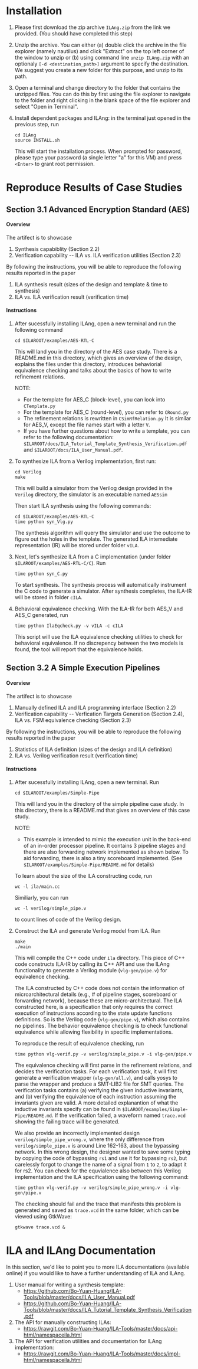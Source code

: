 Installation
==================

1. Please first download the zip archive `ILAng.zip` from the link we provided. (You should have completed this step)

2. Unzip the archive. You can either (a) double click the archive in the file explorer (namely nautilus) and click "Extract" on the top left corner of the window to unzip or (b) using command line `unzip ILAng.zip` with an optionaly `[-d <destination_path>]` argument to specify the destination. We suggest you create a new folder for this purpose, and unzip to its path.

3. Open a terminal and change directory to the folder that contains the unzipped files. You can do this by first using the file explorer to navigate to the folder and right clicking in the blank space of the file explorer and select "Open in Terminal".

4. Install dependent packages and ILAng: in the terminal just opened in the previous step, run 

    ```
    cd ILAng
    source INSTALL.sh
    ```
   
   This will start the installation process. When prompted for password, please type your password (a single letter "a" for this VM) and press `<Enter>` to grant root permission. 
 
 
   
Reproduce Results of Case Studies
====================================


Section 3.1 Advanced Encryption Standard (AES)
------------------------------------------------------

#### Overview ####

The artifect is to showcase
   
   1. Synthesis capabiblity (Section 2.2)
   2. Verification capability -- ILA vs. ILA verification utilities (Section 2.3)
  
By following the instructions, you will be able to reproduce the following results
reported in the paper

   1. ILA synthesis result (sizes of the design and template & time to synthesis)
   2. ILA vs. ILA verification result (verification time)


#### Instructions ####

   1. After sucessfully installing ILAng, open a new terminal and run the following command  
      ```
      cd $ILAROOT/examples/AES-RTL-C
      ```

      This will land you in the directory of the AES case study.
      There is a README.md in this directory, which gives an overview of the design,
      explains the files under this directory, introduces behaviorial equivalence 
      checking and talks about the basics of how to write refinement relations.
       
      NOTE:
         * For the template for AES_C (block-level), you can look into `CTemplate.py`
         * For the template for AES_C (round-level), you can refer to `CRound.py` 
         * The refinement relations is rewritten in `CSimRfRelation.py`
           It is similar for AES_V, except the file names start with a letter `V`. 
         * If you have further questions about how to write a template, 
           you can refer to the following documentation: 
           `$ILAROOT/docs/ILA_Tutorial_Template_Synthesis_Verification.pdf` and
           `$ILAROOT/docs/ILA_User_Manual.pdf`.
    
   2. To synthesize ILA from a Verilog implementation, first run:
      ```
      cd Verilog
      make
      ```
        
      This will build a simulator from the Verilog design provided in the `Verilog` 
      directory, the simulator is an executable named `AESsim` 
        
      Then start ILA synthesis using the following commands:
      
      ```
      cd $ILAROOT/examples/AES-RTL-C
      time python syn_Vlg.py
      ```
        
      The synthesis algorithm will query the simulator and use the outcome to figure
      out the holes in the template. The generated ILA intemediate representation (IR)
      will be stored under folder `vILA`.
        
   3. Next, let's synthesize ILA from a C implementation (under folder `$ILAROOT/examples/AES-RTL-C/C`). Run
      ```  
      time python syn_C.py
      ```
            
      To start synthesis. The synthesis process will automatically instrument the C
      code to generate a simulator. After synthesis completes, the ILA-IR will be stored
      in folder `cILA`.
    
   4. Behavioral equivalence checking. With the ILA-IR for both AES_V and AES_C generated, run
      ```
      time python IlaEqcheck.py -v vILA -c cILA
      ```
            
      This script will use the ILA equivalence checking utilities to check for behavioral equivalence.
      If no discrepency between the two models is found, the tool will report that 
      the equivalence holds.
       


Section 3.2  A Simple Execution Pipelines
------------------------------------------------------

#### Overview ####

The artifect is to showcase
   
   1. Manually defined ILA and ILA programming interface (Section 2.2)
   2. Verification capability -- Verfication Targets Generation (Section 2.4), ILA vs. FSM equivalence checking (Section 2.3)
  
By following the instructions, you will be able to reproduce the following results
reported in the paper

   1. Statistics of ILA definition (sizes of the design and ILA definition)
   2. ILA vs. Verilog verification result (verification time)


#### Instructions ####

   1. After sucessfully installing ILAng, open a new terminal. Run  
      ```
      cd $ILAROOT/examples/Simple-Pipe
      ```
        
      This will land you in the directory of the simple pipeline case study.
      In this directory, there is a README.md that gives an overview of this case
      study. 
       
      NOTE:
         * This example is intended to mimic the execution unit in the 
           back-end of an in-order processor pipeline. It contains 3 
           pipeline stages and there are also forwarding network 
           implemented as shown below. To aid forwarding, there is also 
           a tiny scoreboard implemented. (See 
           `$ILAROOT/examples/Simple-Pipe/README.md` for details)

      To learn about the size of the ILA constructing code, run
      ```
      wc -l ila/main.cc
      ```
      Similiarly, you can run
      ```
      wc -l verilog/simple_pipe.v
      ```
      to count lines of code of the Verilog design. 

   2. Construct the ILA and generate Verilog model from ILA. Run
      ```
      make
      ./main
      ```
      
      This will compile the C++ code under `ila` directory. This piece
      of C++ code constructs ILA-IR by calling its C++ API and use the
      ILAng functionality to generate a Verilog module (`vlg-gen/pipe.v`) 
      for equivalence checking.

      The ILA constructed by C++ code does not contain the 
      information of microarchitectural details (e.g., # of pipeline stages,
      scoreboard or forwarding network), because these are micro-architectural.
      The ILA constructed here, is a specification that only requires
      the correct execution of instructions according to the state update
      functions definitions. So is the Verilog code (`vlg-gen/pipe.v`),
      which also contains no pipelines. The behavior equivalence checking
      is to check functional equivalence while allowing flexibility in 
      specific implementations.
      
      To reproduce the result of equivalence checking, run
      ```
      time python vlg-verif.py -v verilog/simple_pipe.v -i vlg-gen/pipe.v
      ```
      
      The equivalence checking will first parse in the refinement relations,
      and decides the verification tasks. For each verification task, it
      will first generate a verification wrapper (`vlg-gen/all.v`), and calls
      yosys to parse the wrapper and produce a SMT-LIB2 file for SMT queries.
      The verification tasks contains (a) verifying the given inductive invariants,
      and (b) verifying the equivalence of each instruction assuming the invariants
      given are valid. A more detailed explanantion of what the inductive
      invariants specify can be found in `$ILAROOT/examples/Simple-Pipe/README.md`.
      If the verification failed, a waveform named `trace.vcd` showing the failing
      trace will be generated.
      
      We also provide an incorrectly implemented design `verilog/simple_pipe_wrong.v`,
      where the only difference from `verilog/simple_pipe.v` is around Line 162-163,
      about the bypassing network. In this wrong design, the designer wanted to 
      save some typing by copying the code of bypassing `rs1` and use it for bypassing
      `rs2`, but carelessly forgot to change the name of a signal from `1` to `2`, to 
      adapt it for rs2. You can check for the equvialence also between this Verilog
      implementation and the ILA specification using the following command:
      ```
      time python vlg-verif.py -v verilog/simple_pipe_wrong.v -i vlg-gen/pipe.v      
      ```

      The checking should fail and the trace that manifests this problem is generated and
      saved as `trace.vcd` in the same folder, which can be viewed using GtkWave:
      ```
      gtkwave trace.vcd &
      ```
      
      
              

ILA and ILAng Documentation
====================================

In this section, we'd like to point you to more ILA documentations (available online) 
if you would like to have a further understanding of ILA and ILAng. 

   1. User manual for writing a synthesis template: 
      * https://github.com/Bo-Yuan-Huang/ILA-Tools/blob/master/docs/ILA_User_Manual.pdf 
      * https://github.com/Bo-Yuan-Huang/ILA-Tools/blob/master/docs/ILA_Tutorial_Template_Synthesis_Verification.pdf 
   2. The API for manually constructing ILAs:
      * https://rawgit.com/Bo-Yuan-Huang/ILA-Tools/master/docs/api-html/namespaceila.html 
   3. The API for verification utilities and documentation for ILAng implementation:
      * https://rawgit.com/Bo-Yuan-Huang/ILA-Tools/master/docs/impl-html/namespaceila.html 




